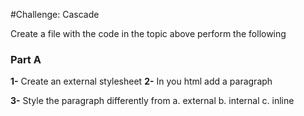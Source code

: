 #Challenge: Cascade

Create a file with the code in the topic above perform the following

### Part A

**1-**  Create an external stylesheet
**2-**  In you html add a paragraph <p>
**3-**  Style the paragraph differently from
    a.  external
    b.  internal 
    c.  inline 